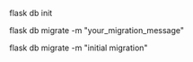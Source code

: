 flask db init

flask db migrate -m "your_migration_message"

flask db migrate -m "initial migration"

